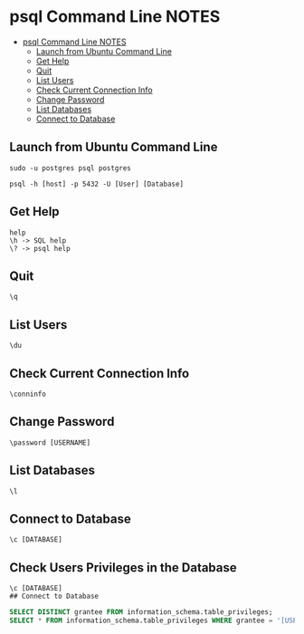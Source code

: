 # psql Command Line NOTES <!-- omit in toc-->

- [psql Command Line NOTES ](#psql-command-line-notes)
  - [Launch from Ubuntu Command Line](#launch-from-ubuntu-command-line)
  - [Get Help](#get-help)
  - [Quit](#quit)
  - [List Users](#list-users)
  - [Check Current Connection Info](#check-current-connection-info)
  - [Change Password](#change-password)
  - [List Databases](#list-databases)
  - [Connect to Database](#connect-to-database)

## Launch from Ubuntu Command Line

```
sudo -u postgres psql postgres

psql -h [host] -p 5432 -U [User] [Database]
```

## Get Help
```
help
\h -> SQL help
\? -> psql help
```

## Quit

```
\q
```

## List Users

```
\du
```

## Check Current Connection Info

```
\conninfo
```

## Change Password

```
\password [USERNAME]
```

## List Databases

```
\l
```

## Connect to Database

```
\c [DATABASE]
```

## Check Users Privileges in the Database

```
\c [DATABASE]
## Connect to Database
```

```sql
SELECT DISTINCT grantee FROM information_schema.table_privileges;
SELECT * FROM information_schema.table_privileges WHERE grantee = '[USERNAME]';
```

